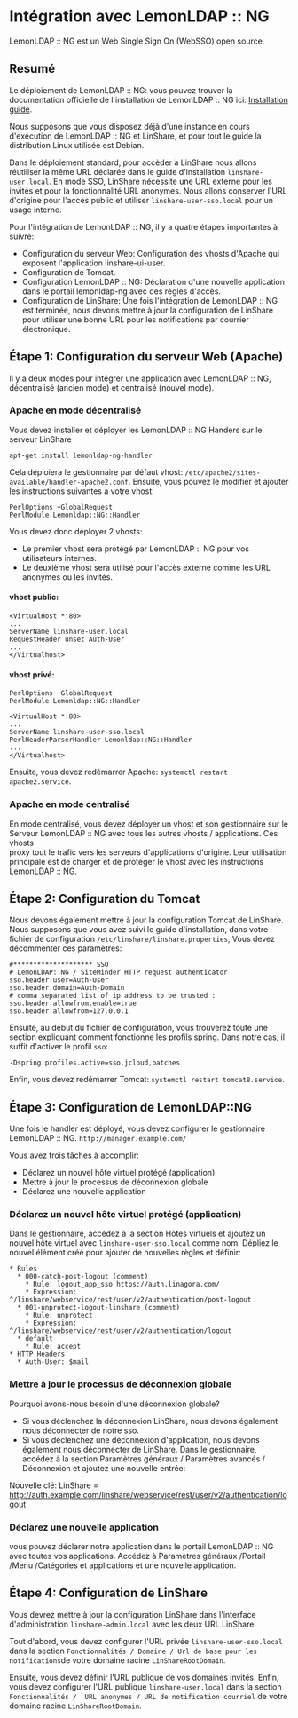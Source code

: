 # Intégration avec LemonLDAP :: NG

LemonLDAP :: NG est un Web Single Sign On (WebSSO) open source.

## Resumé

Le déploiement de LemonLDAP :: NG: vous pouvez trouver la documentation officielle de l'installation de LemonLDAP :: NG ici: [Installation guide](https://lemonldap-ng.org/documentation/quickstart).

Nous supposons que vous disposez déjà d'une instance en cours d'exécution de LemonLDAP :: NG et LinShare, et pour tout le guide la distribution Linux utilisée est Debian.

Dans le déploiement standard, pour accèder à LinShare nous allons réutiliser la même URL déclarée dans le guide d'installation `linshare-user.local`.
En mode SSO, LinShare nécessite une URL externe pour les invités et pour la fonctionnalité URL anonymes.
Nous allons conserver l'URL d'origine pour l'accès public et utiliser `linshare-user-sso.local` pour un usage interne.

Pour l'intégration de LemonLDAP :: NG, il y a quatre étapes importantes à suivre:
 * Configuration du serveur Web: Configuration des vhosts d'Apache qui exposent l'application linshare-ui-user.
 * Configuration de Tomcat.
 * Configuration LemonLDAP :: NG: Déclaration d'une nouvelle application dans le portail lemonldap-ng avec des règles d'accès.
 * Configuration de LinShare: Une fois l'intégration de LemonLDAP :: NG est terminée, nous devons mettre à jour la configuration de LinShare pour utiliser une bonne URL pour les notifications par courrier électronique.

 ## Étape 1: Configuration du serveur Web (Apache)

 Il y a deux modes pour intégrer une application avec LemonLDAP :: NG, décentralisé (ancien mode) et centralisé (nouvel mode).

 ### Apache en mode décentralisé

 Vous devez installer et déployer les LemonLDAP :: NG Handers sur le serveur LinShare

 `apt-get install lemonldap-ng-handler`

Cela déploiera le gestionnaire par défaut vhost: `/etc/apache2/sites-available/handler-apache2.conf`.
Ensuite, vous pouvez le modifier et ajouter les instructions suivantes à votre vhost:

```
PerlOptions +GlobalRequest
PerlModule Lemonldap::NG::Handler
```

Vous devez donc déployer 2 vhosts:
  * Le premier vhost sera protégé par LemonLDAP :: NG pour vos utilisateurs internes.
  * Le deuxième vhost sera utilisé pour l'accès externe comme les URL anonymes ou les invités.

  #### vhost public:
  ```
  <VirtualHost *:80>
  ...
  ServerName linshare-user.local
  RequestHeader unset Auth-User
  ...
  </Virtualhost>
  ```

  #### vhost privé:
  ```
  PerlOptions +GlobalRequest
  PerlModule Lemonldap::NG::Handler

  <VirtualHost *:80>
  ...
  ServerName linshare-user-sso.local
  PerlHeaderParserHandler Lemonldap::NG::Handler
  ...
  </Virtualhost>
  ```

Ensuite, vous devez redémarrer Apache: `systemctl restart apache2.service`.

### Apache en mode centralisé

En mode centralisé, vous devez déployer un vhost et son gestionnaire sur le
Serveur LemonLDAP :: NG avec tous les autres vhosts / applications. Ces vhosts  
proxy tout le trafic vers les serveurs d'applications d'origine. Leur utilisation principale est de charger et de protéger le vhost avec les instructions LemonLDAP :: NG.


## Étape 2: Configuration du Tomcat

Nous devons également mettre à jour la configuration Tomcat de LinShare. Nous supposons que vous avez suivi le guide d'installation, dans votre fichier de configuration `/etc/linshare/linshare.properties`, Vous devez décommenter ces paramètres:

```
#******************** SSO
# LemonLDAP::NG / SiteMinder HTTP request authenticator
sso.header.user=Auth-User
sso.header.domain=Auth-Domain
# comma separated list of ip address to be trusted :
sso.header.allowfrom.enable=true
sso.header.allowfrom=127.0.0.1

```

Ensuite, au début du fichier de configuration, vous trouverez toute une section
expliquant comment fonctionne les profils spring. Dans notre cas, il suffit d'activer le profil `sso`:

`-Dspring.profiles.active=sso,jcloud,batches`

Enfin, vous devez redémarrer Tomcat: `systemctl restart tomcat8.service`.

## Étape 3: Configuration de LemonLDAP::NG

Une fois le handler est déployé, vous devez configurer le gestionnaire LemonLDAP :: NG. `http://manager.example.com/`

Vous avez trois tâches à accomplir:
  * Déclarez un nouvel hôte virtuel protégé (application)
  * Mettre à jour le processus de déconnexion globale
  * Déclarez une nouvelle application

### Déclarez un nouvel hôte virtuel protégé (application)

Dans le gestionnaire, accédez à la section Hôtes virtuels et ajoutez un nouvel hôte virtuel avec `linshare-user-sso.local` comme nom. Dépliez le nouvel élément créé pour ajouter de nouvelles règles et définir:

```
* Rules
  * 000-catch-post-logout (comment)
    * Rule: logout_app_sso https://auth.linagora.com/
    * Expression: ^/linshare/webservice/rest/user/v2/authentication/post-logout
  * 001-unprotect-logout-linshare (comment)
    * Rule: unprotect
    * Expression: ^/linshare/webservice/rest/user/v2/authentication/logout
  * default
    * Rule: accept
* HTTP Headers
  * Auth-User: $mail
```

### Mettre à jour le processus de déconnexion globale

Pourquoi avons-nous besoin d'une déconnexion globale?
* Si vous déclenchez la déconnexion LinShare, nous devons également nous déconnecter de notre sso.
* Si vous déclenchez une déconnexion d'application, nous devons également nous déconnecter de LinShare.
Dans le gestionnaire, accédez à la section Paramètres généraux / Paramètres avancés / Déconnexion et ajoutez une nouvelle entrée:

Nouvelle clé: LinShare = http://auth.example.com/linshare/webservice/rest/user/v2/authentication/logout

### Déclarez une nouvelle application

vous pouvez déclarer notre application dans le portail LemonLDAP :: NG avec toutes vos applications. Accédez à Paramètres généraux /Portail /Menu /Catégories et applications et une nouvelle application.

## Étape 4: Configuration de LinShare

Vous devrez mettre à jour la configuration LinShare dans l'interface d'administration `linshare-admin.local` avec les deux URL LinShare.

Tout d'abord, vous devez configurer l'URL privée `linshare-user-sso.local` dans la section ` Fonctionnalités / Domaine / Url de base pour les notifications `de votre domaine racine `LinShareRootDomain`.

Ensuite, vous devez définir l'URL publique de vos domaines invités.
Enfin, vous devez configurer l'URL publique `linshare-user.local` dans la section ` Fonctionnalités /  URL anonymes / URL de notification courriel ` de votre domaine racine `LinShareRootDomain`.
